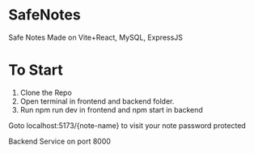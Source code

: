 # SafeNotes

Safe Notes
Made on Vite+React, MySQL, ExpressJS

# To Start
1. Clone the Repo
2. Open terminal in frontend and backend folder.
3. Run npm run dev in frontend and npm start in backend


Goto localhost:5173/{note-name} to visit your note password protected

Backend Service on port 8000

